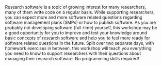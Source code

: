 Research software is a topic of growing interest for many researchers, many of them write code on a regular basis. While supporting researchers, you can expect more and more software related questions regarding software management plans (SMPs) or how to publish software. As you are probably not developing software (full-time) yourself, this workshop may be a good opportunity for you to improve and test your knowledge around basic concepts of research software and help you to feel more ready for software related questions in the future. Split over two separate days, with homework exercises in between, this workshop will teach you everything you need to know to support researchers with their questions about managing their research software. No programming skills required!